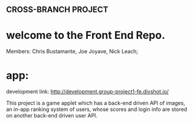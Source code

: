 ## CROSS-BRANCH PROJECT

# welcome to the Front End Repo.
Members: Chris Bustamante, Joe Joyave, Nick Leach;

# app:

development link: http://development.group-project1-fe.divshot.io/

This project is a game applet which has a back-end driven API of images, an in-app ranking system of users, whose scores and login info are stored on another back-end driven user API.
